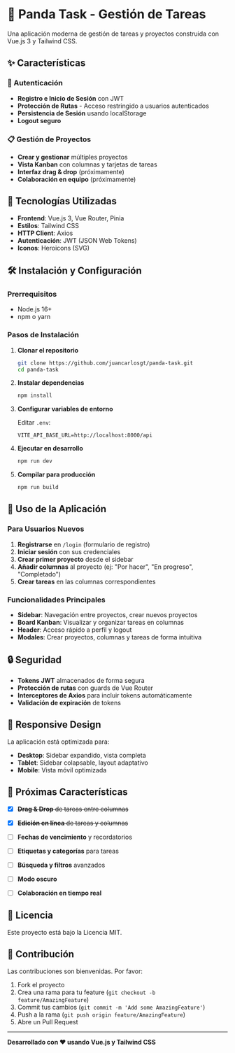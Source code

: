 # 🐼 Panda Task - Gestión de Tareas

Una aplicación moderna de gestión de tareas y proyectos construida con Vue.js 3 y Tailwind CSS.

## ✨ Características

### 🔐 Autenticación
- **Registro e Inicio de Sesión** con JWT
- **Protección de Rutas** - Acceso restringido a usuarios autenticados
- **Persistencia de Sesión** usando localStorage
- **Logout seguro**

### 📋 Gestión de Proyectos
- **Crear y gestionar** múltiples proyectos
- **Vista Kanban** con columnas y tarjetas de tareas
- **Interfaz drag & drop** (próximamente)
- **Colaboración en equipo** (próximamente)


## 🚀 Tecnologías Utilizadas

- **Frontend**: Vue.js 3, Vue Router, Pinia
- **Estilos**: Tailwind CSS
- **HTTP Client**: Axios
- **Autenticación**: JWT (JSON Web Tokens)
- **Iconos**: Heroicons (SVG)

## 🛠 Instalación y Configuración

### Prerrequisitos
- Node.js 16+ 
- npm o yarn

### Pasos de Instalación

1. **Clonar el repositorio**
   ```bash
   git clone https://github.com/juancarlosgt/panda-task.git
   cd panda-task
   ```

2. **Instalar dependencias**
   ```bash
   npm install
   ```

3. **Configurar variables de entorno**
   
   Editar `.env`:
   ```env
   VITE_API_BASE_URL=http://localhost:8000/api
   ```

4. **Ejecutar en desarrollo**
   ```bash
   npm run dev
   ```

5. **Compilar para producción**
   ```bash
   npm run build
   ```


## 🎯 Uso de la Aplicación

### Para Usuarios Nuevos
1. **Registrarse** en `/login` (formulario de registro)
2. **Iniciar sesión** con sus credenciales
3. **Crear primer proyecto** desde el sidebar
4. **Añadir columnas** al proyecto (ej: "Por hacer", "En progreso", "Completado")
5. **Crear tareas** en las columnas correspondientes

### Funcionalidades Principales
- **Sidebar**: Navegación entre proyectos, crear nuevos proyectos
- **Board Kanban**: Visualizar y organizar tareas en columnas
- **Header**: Acceso rápido a perfil y logout
- **Modales**: Crear proyectos, columnas y tareas de forma intuitiva

## 🔒 Seguridad

- **Tokens JWT** almacenados de forma segura
- **Protección de rutas** con guards de Vue Router
- **Interceptores de Axios** para incluir tokens automáticamente
- **Validación de expiración** de tokens

## 📱 Responsive Design

La aplicación está optimizada para:
- **Desktop**: Sidebar expandido, vista completa
- **Tablet**: Sidebar colapsable, layout adaptativo
- **Mobile**: Vista móvil optimizada

## 🚧 Próximas Características

- [X] ~~**Drag & Drop** de tareas entre columnas~~
- [X] ~~**Edición en línea** de tareas y columnas~~
- [ ] **Fechas de vencimiento** y recordatorios
- [ ] **Etiquetas y categorías** para tareas
- [ ] **Búsqueda y filtros** avanzados
- [ ] **Modo oscuro**
- [ ] **Colaboración en tiempo real**


## 📄 Licencia

Este proyecto está bajo la Licencia MIT.

## 👥 Contribución

Las contribuciones son bienvenidas. Por favor:
1. Fork el proyecto
2. Crea una rama para tu feature (`git checkout -b feature/AmazingFeature`)
3. Commit tus cambios (`git commit -m 'Add some AmazingFeature'`)
4. Push a la rama (`git push origin feature/AmazingFeature`)
5. Abre un Pull Request

---

**Desarrollado con ❤️ usando Vue.js y Tailwind CSS**
